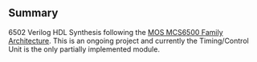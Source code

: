 ## Summary
6502 Verilog HDL Synthesis following the [MOS MCS6500 Family Architecture](http://archive.6502.org/books/mcs6500_family_hardware_manual.pdf). This is an ongoing project and currently the Timing/Control Unit is the only partially implemented module.